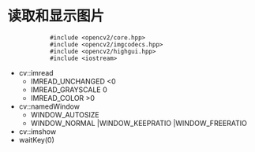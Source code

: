 # 读取和显示图片
				
				#include <opencv2/core.hpp>
				#include <opencv2/imgcodecs.hpp>
				#include <opencv2/highgui.hpp>
				#include <iostream>
* cv::imread
	* IMREAD_UNCHANGED	<0
	* IMREAD_GRAYSCALE	0
	* IMREAD_COLOR		>0
* cv::namedWindow
	* WINDOW_AUTOSIZE
	* WINDOW_NORMAL	|WINDOW_KEEPRATIO |WINDOW_FREERATIO
* cv::imshow
* waitKey(0)